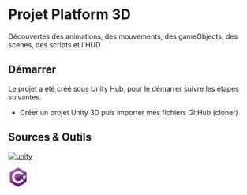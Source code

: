 # Projet Platform 3D

Découvertes des animations, des mouvements, des gameObjects, des scenes, des scripts et l'HUD

## Démarrer

Le projet a été créé sous Unity Hub, pour le démarrer suivre les étapes suivantes.

- Créer un projet Unity 3D puis importer mes fichiers GitHub (cloner)

## Sources & Outils

<a href="https://unity.com/fr" target="_blank" rel="noreferrer"> <img src="https://img.shields.io/badge/Unity-100000?style=for-the-badge&logo=unity&logoColor=white" alt="unity"/> </a>

<a href="https://www.w3schools.com/cs/" target="_blank" rel="noreferrer"> <img src="https://raw.githubusercontent.com/devicons/devicon/master/icons/csharp/csharp-original.svg" alt="csharp" width="40" height="40"/> </a>
